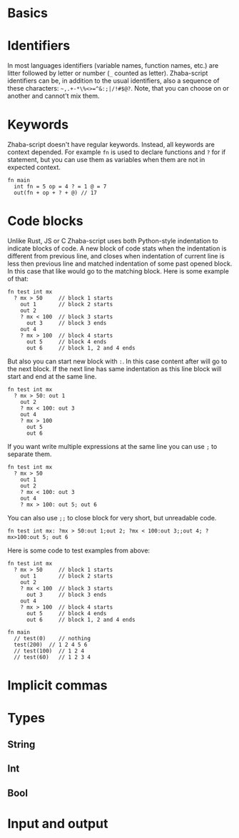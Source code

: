 # Basics

# Identifiers

In most languages identifiers (variable names, function names, etc.) are litter followed by letter or number (`_` counted as letter). Zhaba-script identifiers can be, in addition to the usual identifiers, also a sequence of these characters: `~,.+-*\%<>=^&:;|/!#$@?`. Note, that you can choose on or another and cannot't mix them.

# Keywords

Zhaba-script doesn't have regular keywords. Instead, all keywords are context depended. For example `fn` is used to declare functions and `?` for if statement, but you can use them as variables when them are not in expected context.

```zh
fn main
  int fn = 5 op = 4 ? = 1 @ = 7
  out(fn + op + ? + @) // 17
```

# Code blocks

Unlike Rust, JS or C Zhaba-script uses both Python-style indentation to indicate blocks of code.
A new block of code stats when the indentation is different from previous line, and closes when indentation of current line is less then previous line and matched indentation of some past opened block. In this case that like would go to the matching block. Here is some example of that:

```zh
fn test int mx
  ? mx > 50     // block 1 starts
    out 1       // block 2 starts
    out 2
    ? mx < 100  // block 3 starts
      out 3     // block 3 ends
    out 4
    ? mx > 100  // block 4 starts
      out 5     // block 4 ends
      out 6     // block 1, 2 and 4 ends
```

But also you can start new block with `:`. In this case content after will go to the next block. If the next line has same indentation as this line block will start and end at the same line.

```zh
fn test int mx
  ? mx > 50: out 1
    out 2
    ? mx < 100: out 3
    out 4
    ? mx > 100
      out 5
      out 6
```

If you want write multiple expressions at the same line you can use `;` to separate them.

```zh
fn test int mx
  ? mx > 50
    out 1
    out 2
    ? mx < 100: out 3
    out 4
    ? mx > 100: out 5; out 6
```

You can also use `;;` to close block for very short, but unreadable code.

```zh
fn test int mx: ?mx > 50:out 1;out 2; ?mx < 100:out 3;;out 4; ?mx>100:out 5; out 6
```

Here is some code to test examples from above:

```zh
fn test int mx
  ? mx > 50     // block 1 starts
    out 1       // block 2 starts
    out 2
    ? mx < 100  // block 3 starts
      out 3     // block 3 ends
    out 4
    ? mx > 100  // block 4 starts
      out 5     // block 4 ends
      out 6     // block 1, 2 and 4 ends

fn main
  // test(0)    // nothing
  test(200)  // 1 2 4 5 6
  // test(100)  // 1 2 4
  // test(60)   // 1 2 3 4
```

# Implicit commas

# Types

## String

## Int

## Bool

# Input and output
